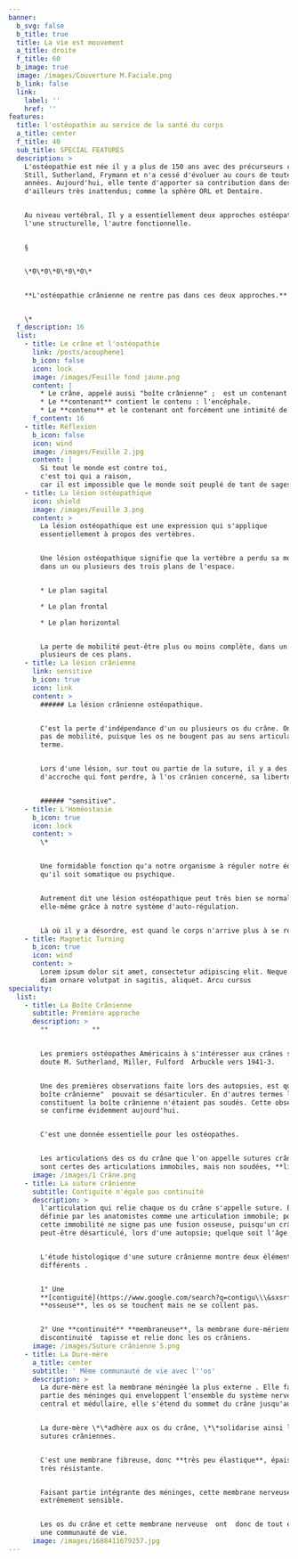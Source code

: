 ```yaml
---
banner:
  b_svg: false
  b_title: true
  title: La vie est mouvement
  a_title: droite
  f_title: 60
  b_image: true
  image: /images/Couverture M.Faciale.png
  b_link: false
  link:
    label: ''
    href: ''
features:
  title: l'ostéopathie au service de la santé du corps
  a_title: center
  f_title: 40
  sub_title: SPECIAL FEATURES
  description: >
    L'ostéopathie est née il y a plus de 150 ans avec des précurseurs comme
    Still, Sutherland, Frymann et n'a cessé d'évoluer au cours de toutes ces
    années. Aujourd'hui, elle tente d'apporter sa contribution dans des domaines
    d'ailleurs très inattendus; comme la sphère ORL et Dentaire.


    Au niveau vertébral, Il y a essentiellement deux approches ostéopathiques ;
    l'une structurelle, l'autre fonctionnelle.


    §


    \*0\*0\*0\*0\*0\*


    **L'ostéopathie crânienne ne rentre pas dans ces deux approches.**


    \*
  f_description: 16
  list:
    - title: Le crâne et l'ostéopathie
      link: /posts/acouphene1
      b_icon: false
      icon: lock
      image: /images/Feuille fond jaune.png
      content: |
        * Le crâne, appelé aussi "boîte crânienne" ;  est un contenant.
        * Le **contenant** contient le contenu : l'encéphale.
        * Le **contenu** et le contenant ont forcément une intimité de vie.
      f_content: 16
    - title: Réflexion
      b_icon: false
      icon: wind
      image: /images/Feuille 2.jpg
      content: |
        Si tout le monde est contre toi,
        c'est toi qui a raison,
        car il est impossible que le monde soit peuplé de tant de sages.
    - title: La lésion ostéopathique
      icon: shield
      image: /images/Feuille 3.png
      content: >
        La lésion ostéopathique est une expression qui s'applique
        essentiellement à propos des vertèbres.


        Une lésion ostéopathique signifie que la vertèbre a perdu sa mobilité
        dans un ou plusieurs des trois plans de l'espace.


        * Le plan sagital

        * Le plan frontal

        * Le plan horizontal


        La perte de mobilité peut-être plus ou moins complète, dans un ou
        plusieurs de ces plans.
    - title: La lésion crânienne
      link: sensitive
      b_icon: true
      icon: link
      content: >
        ###### La lésion crânienne ostéopathique.


        C'est la perte d'indépendance d'un ou plusieurs os du crâne. On ne parle
        pas de mobilité, puisque les os ne bougent pas au sens articulaire du
        terme.


        Lors d'une lésion, sur tout ou partie de la suture, il y a des points
        d'accroche qui font perdre, à l'os crânien concerné, sa liberté  


        ###### "sensitive".
    - title: L'Homéostasie
      b_icon: true
      icon: lock
      content: >
        \*


        Une formidable fonction qu'a notre organisme à réguler notre équilibre
        qu'il soit somatique ou psychique.


        Autrement dit une lésion ostéopathique peut très bien se normaliser
        elle-même grâce à notre système d'auto-régulation.


        Là où il y a désordre, est quand le corps n'arrive plus à se réguler.
    - title: Magnetic Turning
      b_icon: true
      icon: wind
      content: >
        Lorem ipsum dolor sit amet, consectetur adipiscing elit. Neque enim id
        diam ornare volutpat in sagitis, aliquet. Arcu cursus
speciality:
  list:
    - title: La Boîte Crânienne
      subtitle: Première approche
      description: >
        °°           °°


        Les premiers ostéopathes Américains à s'intéresser aux crânes sont sans
        doute M. Sutherland, Miller, Fulford  Arbuckle vers 1941-3.


        Une des premières observations faite lors des autopsies, est que "la
        boîte crânienne"  pouvait se désarticuler. En d'autres termes les os qui
        constituent la boîte crânienne n'étaient pas soudés. Cette observation
        se confirme évidemment aujourd'hui.


        C'est une donnée essentielle pour les ostéopathes.


        Les articulations des os du crâne que l'on appelle sutures crâniennes,
        sont certes des articulations immobiles, mais non soudées, **libres**.
      image: /images/1 Crâne.png
    - title: La suture crânienne
      subtitle: Contiguïté n'égale pas continuité
      description: >
        l'articulation qui relie chaque os du crâne s'appelle suture. Elle est
        définie par les anatomistes comme une articulation immobile; pourtant
        cette immobilité ne signe pas une fusion osseuse, puisqu'un crâne
        peut-être désarticulé, lors d'une autopsie; quelque soit l'âge.


        L'étude histologique d'une suture crânienne montre deux éléments bien
        différents .


        1° Une
        **[contiguïté](https://www.google.com/search?q=contigu\\\&sxsrf=APwXEdfQS3lChPJnF28Mqw0Utsnb982dNw%3A1687766143329\\\&ei=f0SZZJPVE-zFkdUP5euoyAk\\\&oq=contigu\\\&gs_lcp=Cgxnd3Mtd2l6LXNlcnAQARgBMgwIIxCKBRAnEEYQ-QEyCAgAEIAEELEDMgUIABCABDIFCAAQgAQyBwgAEIoFEEMyCAgAEIAEEMsBMgUIABCABDIFCAAQgAQyCAgAEIAEEMsBMgUIABCABDoKCAAQRxDWBBCwAzoKCAAQigUQsAMQQzoHCCMQigUQJzoHCAAQgAQQCjogCAAQigUQRhD5ARCXBRCMBRDdBBBGEPQDEPUDEPYDGAFKBAhBGABQoghYzhFg8SZoAXABeACAAYEBiAGeApIBAzIuMZgBAKABAcABAcgBCtoBBggBEAEYEw\\\&sclient=gws-wiz-serp%20%22contigu%22)**
        **osseuse**, les os se touchent mais ne se collent pas.


        2° Une **continuité** **membraneuse**, la membrane dure-mérienne sans
        discontinuité  tapisse et relie donc les os crâniens.
      image: /images/Suture crânienne 5.png
    - title: La Dure-mère
      a_title: center
      subtitle: ' Même communauté de vie avec l''os'
      description: >
        La dure-mère est la membrane méningée la plus externe . Elle fait 
        partie des méninges qui enveloppent l'ensemble du système nerveux
        central et médullaire, elle s'étend du sommet du crâne jusqu'au sacrum.


        La dure-mère \*\*adhère aux os du crâne, \*\*solidarise ainsi les
        sutures crâniennes.


        C'est une membrane fibreuse, donc **très peu élastique**, épaisse et
        très résistante.


        Faisant partie intégrante des méninges, cette membrane nerveuse est
        extrêmement sensible.


        Les os du crâne et cette membrane nerveuse  ont  donc de tout évidence
        une communauté de vie.
      image: /images/1688411679257.jpg
---
```







































